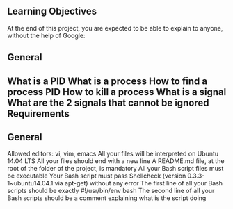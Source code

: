 Learning Objectives
-----------
At the end of this project, you are expected to be able to explain to anyone, without the help of Google:

General
-----------
What is a PID
What is a process
How to find a process PID
How to kill a process
What is a signal
What are the 2 signals that cannot be ignored
Requirements
---------
General
---------
Allowed editors: vi, vim, emacs
All your files will be interpreted on Ubuntu 14.04 LTS
All your files should end with a new line
A README.md file, at the root of the folder of the project, is mandatory
All your Bash script files must be executable
Your Bash script must pass Shellcheck (version 0.3.3-1~ubuntu14.04.1 via apt-get) without any error
The first line of all your Bash scripts should be exactly #!/usr/bin/env bash
The second line of all your Bash scripts should be a comment explaining what is the script doing